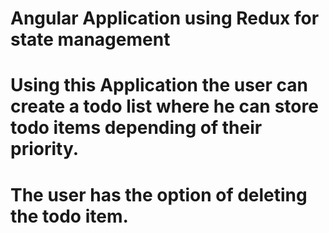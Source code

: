 # Angular Application using Redux for state management

# Using this Application the user can create a todo list where he can store todo items depending of their priority.

# The user has the option of deleting the todo item.
